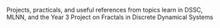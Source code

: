 Projects, practicals, and useful references from topics learn in DSSC, MLNN, and the Year 3 Project on Fractals in Discrete Dynamical Systems
